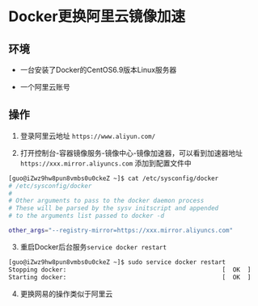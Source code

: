 # Docker更换阿里云镜像加速


## 环境

- 一台安装了Docker的CentOS6.9版本Linux服务器

- 一个阿里云账号

## 操作

1. 登录阿里云地址 `https://www.aliyun.com/`

2. 打开控制台-容器镜像服务-镜像中心-镜像加速器，可以看到加速器地址 `https://xxx.mirror.aliyuncs.com` 添加到配置文件中

```bash
[guo@iZwz9hw8pun8vmbs0u0ckeZ ~]$ cat /etc/sysconfig/docker 
# /etc/sysconfig/docker
#
# Other arguments to pass to the docker daemon process
# These will be parsed by the sysv initscript and appended
# to the arguments list passed to docker -d

other_args="--registry-mirror=https://xxx.mirror.aliyuncs.com"
```

3. 重启Docker后台服务`service docker restart`

```bash
[guo@iZwz9hw8pun8vmbs0u0ckeZ ~]$ sudo service docker restart
Stopping docker:                                           [  OK  ]
Starting docker:                                           [  OK  ]
```

4. 更换网易的操作类似于阿里云